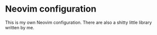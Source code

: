 # Neovim configuration

This is my own Neovim configuration. There are also a shitty little library written by me.
